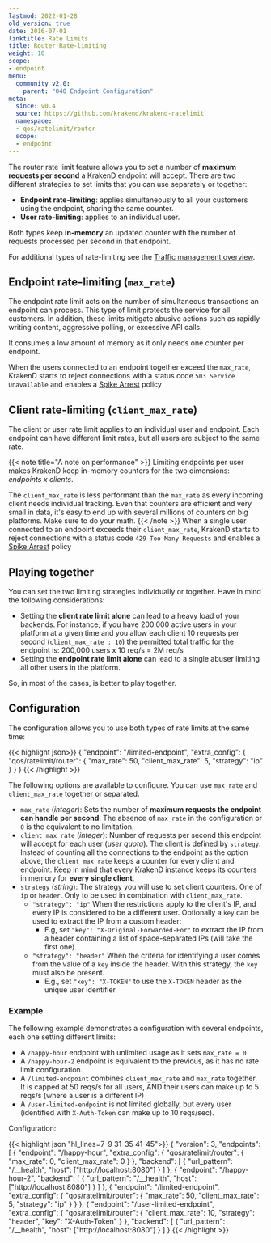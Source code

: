 ```yaml
---
lastmod: 2022-01-28
old_version: true
date: 2016-07-01
linktitle: Rate Limits
title: Router Rate-limiting
weight: 10
scope:
- endpoint
menu:
  community_v2.0:
    parent: "040 Endpoint Configuration"
meta:
  since: v0.4
  source: https://github.com/krakend/krakend-ratelimit
  namespace:
  - qos/ratelimit/router
  scope:
  - endpoint
---
```


The router rate limit feature allows you to set a number of **maximum requests per second** a KrakenD endpoint will accept. There are two different strategies to set limits that you can use separately or together:

- **Endpoint rate-limiting**: applies simultaneously to all your customers using the endpoint, sharing the same counter.
- **User rate-limiting**: applies to an individual user.

Both types keep **in-memory** an updated counter with the number of requests processed per second in that endpoint.

For additional types of rate-limiting see the [Traffic management overview](/docs/v2.0/throttling/).

## Endpoint rate-limiting (`max_rate`)
The endpoint rate limit acts on the number of simultaneous transactions an endpoint can process. This type of limit protects the service for all customers. In addition, these limits mitigate abusive actions such as rapidly writing content, aggressive polling, or excessive API calls.

It consumes a low amount of memory as it only needs one counter per endpoint.

When the users connected to an endpoint together exceed the `max_rate`, KrakenD starts to reject connections with a status code `503 Service Unavailable` and enables a [Spike Arrest](/docs/v2.0/throttling/spike-arrest/) policy

## Client rate-limiting (`client_max_rate`)
The client or user rate limit applies to an individual user and endpoint. Each endpoint can have different limit rates, but all users are subject to the same rate.

{{< note title="A note on performance" >}}
Limiting endpoints per user makes KrakenD keep in-memory counters for the two dimensions: *endpoints x clients*.

The `client_max_rate` is less performant than the `max_rate` as every incoming client needs individual tracking. Even that counters are efficient and very small in data, it's easy to end up with several millions of counters on big platforms. Make sure to do your math.
{{< /note >}}
When a single user connected to an endpoint exceeds their `client_max_rate`, KrakenD starts to reject connections with a status code `429 Too Many Requests` and enables a [Spike Arrest](/docs/v2.0/throttling/spike-arrest/) policy

## Playing together
You can set the two limiting strategies individually or together. Have in mind the following considerations:

- Setting the **client rate limit alone** can lead to a heavy load of your backends. For instance, if you have 200,000 active users in your platform at a given time and you allow each client 10 requests per second (`client_max_rate : 10`) the permitted total traffic for the endpoint is: 200,000 users x 10 req/s = 2M req/s
- Setting the **endpoint rate limit alone** can lead to a single abuser limiting all other users in the platform.

So, in most of the cases, is better to play together.

## Configuration
The configuration allows you to use both types of rate limits at the same time:

{{< highlight json>}}
{
    "endpoint": "/limited-endpoint",
    "extra_config": {
      "qos/ratelimit/router": {
          "max_rate": 50,
          "client_max_rate": 5,
          "strategy": "ip"
        }
    }
}
{{< /highlight >}}

The following options are available to configure. You can use `max_rate` and `client_max_rate` together or separated.

- `max_rate` (*integer*): Sets the number of **maximum requests the endpoint can handle per second**. The absence of `max_rate` in the configuration or `0` is the equivalent to no limitation.
- `client_max_rate` (*integer*): Number of requests per second this endpoint will accept for each user (*user quota*). The client is defined by `strategy`. Instead of counting all the connections to the endpoint as the option above, the `client_max_rate` keeps a counter for every client and endpoint. Keep in mind that every KrakenD instance keeps its counters in memory for **every single client**.
- `strategy` (*string*): The strategy you will use to set client counters. One of `ip` or `header`. Only to be used in combination with `client_max_rate`.
  - `"strategy": "ip"` When the restrictions apply to the client's IP, and every IP is considered to be a different user. Optionally a `key` can be used to extract the IP from a custom header:
    - E.g, set `"key": "X-Original-Forwarded-For"` to extract the IP from a header containing a list of space-separated IPs (will take the first one).
  - `"strategy": "header"` When the criteria for identifying a user comes from the value of a `key` inside the header. With this strategy, the `key` must also be present.
    - E.g., set `"key": "X-TOKEN"` to use the `X-TOKEN` header as the unique user identifier.



### Example
The following example demonstrates a configuration with several endpoints, each one setting different limits:

- A `/happy-hour` endpoint with unlimited usage as it sets `max_rate = 0`
- A `/happy-hour-2` endpoint is equivalent to the previous, as it has no rate limit configuration.
- A `/limited-endpoint` combines `client_max_rate` and `max_rate` together. It is capped at 50 reqs/s for all users, AND their users can make up to 5 reqs/s (where a user is a different IP)
- A `/user-limited-endpoint` is not limited globally, but every user (identified with `X-Auth-Token` can make up to 10 reqs/sec).

Configuration:

{{< highlight json "hl_lines=7-9 31-35 41-45">}}
{
  "version": 3,
  "endpoints": [
    {
        "endpoint": "/happy-hour",
        "extra_config": {
            "qos/ratelimit/router": {
                "max_rate": 0,
                "client_max_rate": 0
            }
        },
        "backend": [
          {
            "url_pattern": "/__health",
            "host": ["http://localhost:8080"]
          }
        ]
    },
    {
        "endpoint": "/happy-hour-2",
        "backend": [
          {
            "url_pattern": "/__health",
            "host": ["http://localhost:8080"]
          }
        ]
    },
    {
        "endpoint": "/limited-endpoint",
        "extra_config": {
          "qos/ratelimit/router": {
              "max_rate": 50,
              "client_max_rate": 5,
              "strategy": "ip"
            }
        }
    },
    {
        "endpoint": "/user-limited-endpoint",
        "extra_config": {
          "qos/ratelimit/router": {
              "client_max_rate": 10,
              "strategy": "header",
              "key": "X-Auth-Token"
            }
        },
        "backend": [
          {
            "url_pattern": "/__health",
            "host": ["http://localhost:8080"]
          }
        ]
    }
{{< /highlight >}}
